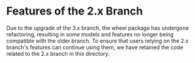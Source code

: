 # Features of the 2.x Branch

Due to the upgrade of the 3.x branch, the wheel package has undergone refactoring, resulting in some models and features no longer being compatible with the older branch. To ensure that users relying on the 2.x branch's features can continue using them, we have retained the code related to the 2.x branch in this directory.
